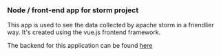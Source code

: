 ### Node / front-end app for storm project

This app is used to see the data collected by apache storm in a friendlier way. It's created using the vue.js frontend framework.

The backend for this application can be found [here](https://github.com/saibot94/storm-twitter-parser)
